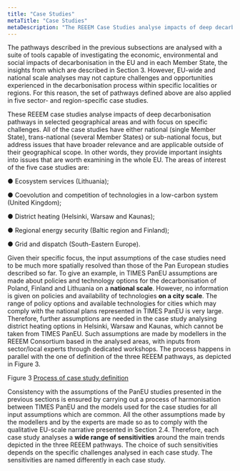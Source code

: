 ```yaml
---
title: "Case Studies"
metaTitle: "Case Studies"
metaDescription: "The REEEM Case Studies analyse impacts of deep decarbonisation pathways in selected geographical areas and with focus on specific challenges. All of the Case Studies have either national (single Member State), trans-national (several Member States) or sub-national focus, but address issues that have broader relevance and are applicable outside of their geographical scope."
---
```


The pathways described in the previous subsections are analysed with a suite of tools capable of investigating the economic, environmental and social impacts of decarbonisation in the EU and in each Member State, the insights from which are described in Section 3. However, EU-wide and national scale analyses may not capture challenges and opportunities experienced in the decarbonisation process within specific localities or regions. For this reason, the set of pathways defined above are also applied in five sector- and region-specific case studies.

These REEEM case studies analyse impacts of deep decarbonisation pathways in selected geographical areas and with focus on specific challenges. All of the case studies have either national (single Member State), trans-national (several Member States) or sub-national focus, but address issues that have broader relevance and are applicable outside of their geographical scope. In other words, they provide important insights into issues that are worth examining in the whole EU. The areas of interest of the five case studies are:

●	Ecosystem services (Lithuania);

●	Coevolution and competition of technologies in a low-carbon system (United Kingdom);

●	District heating (Helsinki, Warsaw and Kaunas);

●	Regional energy security (Baltic region and Finland);

●	Grid and dispatch (South-Eastern Europe).

Given their specific focus, the input assumptions of the case studies need to be much more spatially resolved than those of the Pan European studies described so far. To give an example, in TIMES PanEU assumptions are made about policies and technology options for the decarbonisation of Poland, Finland and Lithuania on a **national scale**. However, no information is given on policies and availability of technologies **on a city scale**. The range of policy options and available technologies for cities which may comply with the national plans represented in TIMES PanEU is very large. Therefore, further assumptions are needed in the case study analysing district heating options in Helsinki, Warsaw and Kaunas, which cannot be taken from TIMES PanEU. Such assumptions are made by modellers in the REEEM Consortium based in the analysed areas, with inputs from sector/local experts through dedicated workshops. The process happens in parallel with the one of definition of the three REEEM pathways, as depicted in Figure 3.

Figure 3 [Process of case study definition](./case_studies.png)

Consistency with the assumptions of the PanEU studies presented in the previous sections is ensured by carrying out a process of harmonisation between TIMES PanEU and the models used for the case studies for all input assumptions which are common. All the other assumptions made by the modellers and by the experts are made so as to comply with the qualitative EU-scale narrative presented in Section 2.4. Therefore, each case study analyses a **wide range of sensitivities** around the main trends depicted in the three REEEM pathways. The choice of such sensitivities depends on the specific challenges analysed in each case study. The sensitivities are named differently in each case study.
